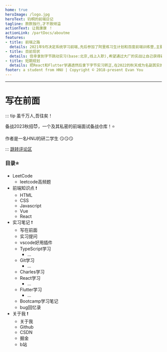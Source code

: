 ```yaml
---
home: true
heroImage: /logo.jpg
heroText: 钧桐的前端日记
tagline: 款款独行,才不致倾溢
actionText: 让我康康 ！
actionLink: /partDocs/aboutme
features:
- title: 前端之路
  details: 2021年9月决定系统学习前端,先后参加了阿里练习生计划和百度前端训练营,主要用Vue2,Vue3,现在也在学React
- title: 目前现状
  details: 侥幸拿到字节跳动实习(base:北京,线上入职),希望通过大厂的实战让自己获得新的成长,更快速的成长
- title: 短期规划
  details: 把React和Flutter学通透然后拿下字节实习转正,在2022的秋天成为名副其实的offer收割机.
footer: a student from HNU | Copyright © 2018-present Evan You
---
```

***

# 写在前面
::: tip 虽千万人,吾往矣！


备战2023秋招:smiling_imp:，一个及其私密的前端面试备战仓库！:star:

作者是一名HNU的研二学生 :smirk::smirk::smirk:

:::
<a href="https://github.com/KamenRider41/Hundred-refining-into-Immortals/issues" target="_blank">跳转评论区</a>

### 目录:star:
- LeetCode
  - leetcode高频题
- 前端知识点 :exclamation:
  - HTML
  - CSS
  - Javascript
  - Vue
  - React
- 实习笔记 :exclamation:
  - 写在前面
  - 实习提问
  - vscode好用插件
  - TypeScript学习
    - ...
  - Git学习
    - ...
  - Charles学习
  - React学习
    - ...
  - Flutter学习
    - ...
  - Bootcamp学习笔记
  - bug回忆录
- 关于我 :exclamation:
  - 关于我
  - Github
  - CSDN
  - 掘金
  - b站



<!-- ### 老板糊涂阿！:+1::+1::+1:
::: danger
*未成年人请不要打赏！*
:::


<div style="margin:20px;display:flex;justify-content:space-around;">
  <img src='/Hundred-refining-into-Immortals/weixin.jpg' style="width:300px;height:320px;margin:10px;">
  <img src='/Hundred-refining-into-Immortals/zhifubao.jpg' style="width:300px;height:320px;margin:10px;">
</div> -->